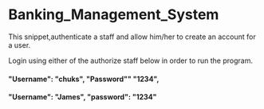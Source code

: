 # Banking_Management_System
This snippet,authenticate a staff and allow him/her 
to create an account for a user. 

Login using either of the authorize staff below in order to run the program.

#### "Username": "chuks", "Password"" "1234",
#### "Username": "James", "password": "1234"

